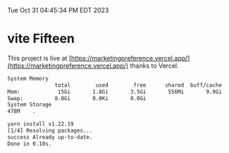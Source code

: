Tue Oct 31 04:45:34 PM EDT 2023

# vite Fifteen


This project is live at [https://marketingpreference.vercel.app/](https://marketingpreference.vercel.app/) thanks to Vercel.

```bash
System Memory
               total        used        free      shared  buff/cache   available
Mem:            15Gi       1.8Gi       3.5Gi       556Mi       9.9Gi        12Gi
Swap:          8.0Gi       0.0Ki       8.0Gi
System Storage
478M	.
```
```bash
yarn install v1.22.19
[1/4] Resolving packages...
success Already up-to-date.
Done in 0.10s.
```
